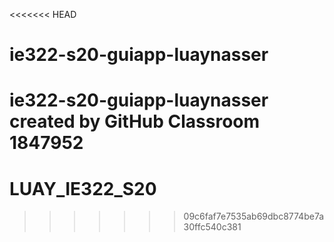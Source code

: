 <<<<<<< HEAD
# ie322-s20-guiapp-luaynasser
ie322-s20-guiapp-luaynasser created by GitHub Classroom
1847952
=======
# LUAY_IE322_S20
>>>>>>> 09c6faf7e7535ab69dbc8774be7a30ffc540c381
